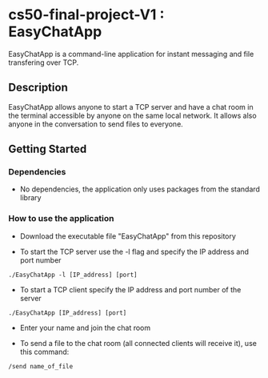 # cs50-final-project-V1 : EasyChatApp

EasyChatApp is a command-line application for instant messaging and file transfering over TCP. 

## Description

EasyChatApp allows anyone to start a TCP server and have a chat room in the terminal accessible by anyone on the same local network. It allows also anyone in the conversation to send files to everyone.

## Getting Started

### Dependencies

* No dependencies, the application only uses packages from the standard library 

### How to use the application

* Download the executable file "EasyChatApp" from this repository

* To start the TCP server use the -l flag and specify the IP address and port number
```
./EasyChatApp -l [IP_address] [port]
```

* To start a TCP client specify the IP address and port number of the server
```
./EasyChatApp [IP_address] [port]
```

* Enter your name and join the chat room

* To send a file to the chat room (all connected clients will receive it), use this command:
```
/send name_of_file
```
